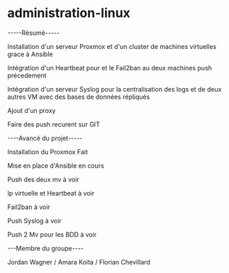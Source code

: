 # administration-linux

-----Résumé-----

Installation d'un serveur Proxmox et d'un cluster de machines virtuelles grace à Ansible

Intégration d'un Heartbeat pour  et le Fail2ban au deux machines push précedement 

Intégration d'un serveur Syslog pour la centralisation des logs et de deux autres VM avec des bases de données répliqués 

Ajout d'un proxy

Faire des push recurent sur GIT


----Avancé du projet-----


Installation du Proxmox     Fait 

Mise en place d'Ansible     en cours 

Push des deux mv            à voir

Ip virtuelle et Heartbeat   à voir

Fail2ban                    à voir 

Push Syslog                 à voir

Push 2 Mv pour les BDD      à voir


---Membre du groupe----


Jordan Wagner / Amara Koita / Florian Chevillard
